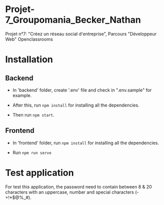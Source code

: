 # Projet-7_Groupomania_Becker_Nathan
Projet n°7: "Créez un réseau social d'entreprise", Parcours "Développeur Web" Openclassrooms 
  
# Installation 
<h2>Backend</h2>

- In 'backend' folder, create '.env' file and check in ".env.sample" for example. 

- After this, run <code>npm install</code> for installing all the dependencies.

- Then run <code>npm start</code>.


<h2>Frontend</h2>

- In 'frontend' folder,  run <code>npm install</code> for installing all the dependencies.

- Run <code>npm run serve</code>


# Test application

For test this application, the password need to contain between 8 & 20 characters with an uppercase, number and special characters (-+!*$@%_#).